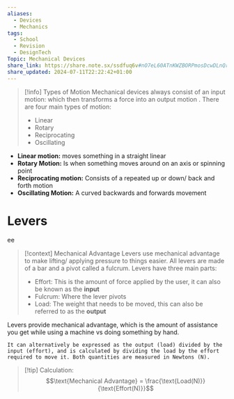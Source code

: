```yaml
---
aliases:
  - Devices
  - Mechanics
tags:
  - School
  - Revision
  - DesignTech
Topic: Mechanical Devices
share_link: https://share.note.sx/ssdfuq6v#nO7eL60ATnKWZBORPmosDcwDLnQruYcjRHCu6WdtMcY
share_updated: 2024-07-11T22:22:42+01:00
---
```

>[!info] Types of Motion
>Mechanical devices always consist of an input motion: which then transforms a force into an output motion . There are four main types of motion: 
>- Linear 
>- Rotary 
>- Reciprocating 
>- Oscillating 

- **Linear motion:** moves something in a straight linear 
- **Rotary Motion:** Is when something moves around on an axis or spinning point 
- **Reciprocating motion:** Consists of a repeated up or down/ back and forth motion 
- **Oscillating Motion:**  A curved backwards and forwards movement 

# Levers 
ee
>[!context] Mechanical Advantage
>Levers use mechanical advantage to make lifting/ applying pressure to things easier. All levers are made of a bar and a pivot called a fulcrum. Levers have three main parts: 
>- Effort: This is the amount of force applied by the user, it can also be known as the **input** 
>- Fulcrum: Where the lever pivots 
>- Load: The weight that needs to be moved, this can also be referred to as the **output**

Levers provide mechanical advantage, which is the amount of assistance you get while using a machine vs doing something by hand.  
  
	It can alternatively be expressed as the output (load) divided by the input (effort), and is calculated by dividing the load by the effort required to move it. Both quantities are measured in Newtons (N).

>[!tip] Calculation: 
>$$\text{Mechanical Advantage} = \frac{\text{Load(N)}}{\text{Effort(N)}}$$


